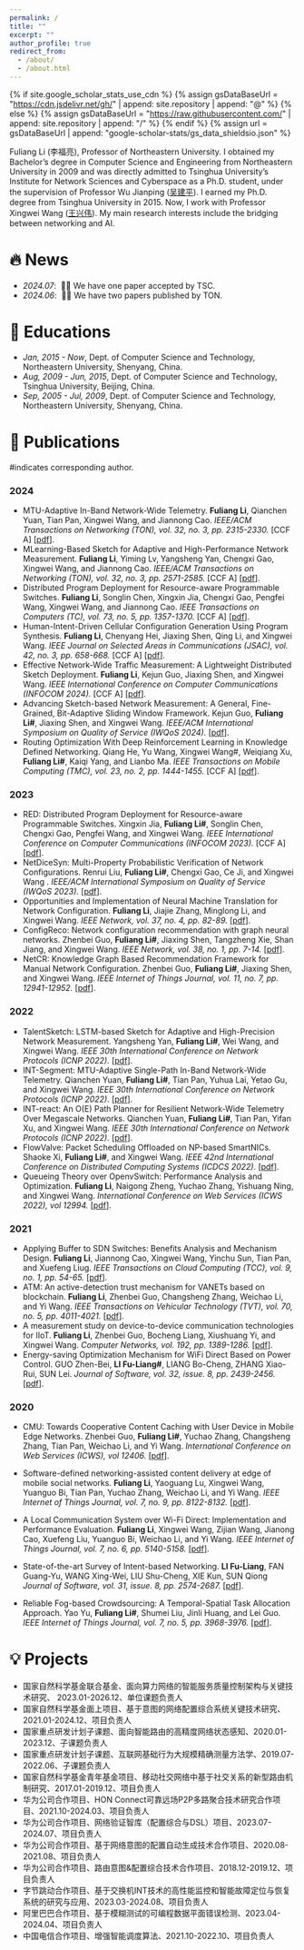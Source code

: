 ```yaml
---
permalink: /
title: ""
excerpt: ""
author_profile: true
redirect_from: 
  - /about/
  - /about.html
---
```


{% if site.google_scholar_stats_use_cdn %}
{% assign gsDataBaseUrl = "https://cdn.jsdelivr.net/gh/" | append: site.repository | append: "@" %}
{% else %}
{% assign gsDataBaseUrl = "https://raw.githubusercontent.com/" | append: site.repository | append: "/" %}
{% endif %}
{% assign url = gsDataBaseUrl | append: "google-scholar-stats/gs_data_shieldsio.json" %}

<span class='anchor' id='about-me'></span>

Fuliang Li (李福亮), Professor of Northeastern University. I obtained my Bachelor’s degree in Computer Science and Engineering from Northeastern University in 2009 and was directly admitted to Tsinghua University’s Institute for Network Sciences and Cyberspace as a Ph.D. student, under the supervision of Professor Wu Jianping (<a href="https://www.tsinghua.edu.cn/info/1166/93896.htm" target="_blank">吴建平</a>). I earned my Ph.D. degree from Tsinghua University in 2015. Now, I work with Professor Xingwei Wang (<a href="https://dblp.org/pid/99/4694-1.html" target="_blank">王兴伟</a>). My main research interests include the bridging between networking and AI.

# 🔥 News
- *2024.07*: &nbsp;🎉🎉 We have one paper accepted by TSC. 
- *2024.06*: &nbsp;🎉🎉 We have two papers published by TON.

# 📖 Educations
- *Jan, 2015 - Now*, Dept. of Computer Science and Technology, Northeastern University, Shenyang, China. 
- *Aug, 2009 - Jun, 2015*, Dept. of Computer Science and Technology, Tsinghua University, Beijing, China. 
- *Sep, 2005 - Jul, 2009*, Dept. of Computer Science and Technology, Northeastern University, Shenyang, China. 

# 📝 Publications 

#indicates corresponding author.
<h3><strong>2024</strong></h3>

- MTU-Adaptive In-Band Network-Wide Telemetry. <b>Fuliang Li</b>, Qianchen Yuan, Tian Pan, Xingwei Wang, and Jiannong Cao. <i> IEEE/ACM Transactions on Networking (TON), vol. 32, no. 3, pp. 2315-2330. </i> [CCF A] [<A href="https://ieeexplore.ieee.org/document/10400437" target="_blank">pdf</A>].
- MLearning-Based Sketch for Adaptive and High-Performance Network Measurement. <b>Fuliang Li</b>, Yiming Lv, Yangsheng Yan, Chengxi Gao, Xingwei Wang, and Jiannong Cao. <i> IEEE/ACM Transactions on Networking (TON), vol. 32, no. 3, pp. 2571-2585. </i> [CCF A] [<A href="https://ieeexplore.ieee.org/abstract/document/10436630" target="_blank">pdf</A>].
- Distributed Program Deployment for Resource-aware Programmable Switches. <b>Fuliang Li</b>, Songlin Chen, Xingxin Jia, Chengxi Gao, Pengfei Wang, Xingwei Wang, and Jiannong Cao. <i>  IEEE Transactions on Computers (TC), vol. 73, no. 5, pp. 1357-1370. </i> [CCF A] [<A href="https://ieeexplore.ieee.org/abstract/document/10406207" target="_blank">pdf</A>].
- Human-Intent-Driven Cellular Configuration Generation Using Program Synthesis. <b>Fuliang Li</b>, Chenyang Hei, Jiaxing Shen, Qing Li, and Xingwei Wang. <i> IEEE Journal on Selected Areas in Communications (JSAC), vol. 42, no. 3, pp. 658-668. </i> [CCF A] [<A href="https://ieeexplore.ieee.org/abstract/document/10368062" target="_blank">pdf</A>].
- Effective Network-Wide Traffic Measurement: A Lightweight Distributed Sketch Deployment. <b>Fuliang Li</b>, Kejun Guo, Jiaxing Shen, and Xingwei Wang. <i> IEEE International Conference on Computer Communications (INFOCOM 2024). </i>  [CCF A] [<A href="https://shenjiaxing.github.io/pdf/effectiveli2023.pdf" target="_blank">pdf</A>].
- Advancing Sketch-based Network Measurement: A General, Fine-Grained, Bit-Adaptive Sliding Window Framework. Kejun Guo, <b>Fuliang Li#</b>, Jiaxing Shen, and Xingwei Wang. <i> IEEE/ACM International Symposium on Quality of Service (IWQoS 2024). </i> [<A href="https://shenjiaxing.github.io/pdf/2024/advancingguo2024.pdf" target="_blank">pdf</A>].
- Routing Optimization With Deep Reinforcement Learning in Knowledge Defined Networking. Qiang He, Yu Wang, Xingwei Wang#, Weiqiang Xu, <b>Fuliang Li#</b>, Kaiqi Yang, and Lianbo Ma. <i> IEEE Transactions on Mobile Computing (TMC), vol. 23, no. 2, pp. 1444-1455. </i> [CCF A] [<A href="https://ieeexplore.ieee.org/abstract/document/10012574" target="_blank">pdf</A>].

<h3><strong>2023</strong></h3>

- RED: Distributed Program Deployment for Resource-aware Programmable Switches. Xingxin Jia, <b>Fuliang Li#</b>, Songlin Chen, Chengxi Gao, Pengfei Wang, and Xingwei Wang. <i> IEEE International Conference on Computer Communications (INFOCOM 2023). </i> [CCF A] [<A href="https://ieeexplore.ieee.org/abstract/document/10228974" target="_blank">pdf</A>].
- NetDiceSyn: Multi-Property Probabilistic Verification of Network Configurations. Renrui Liu, <b>Fuliang Li#</b>, Chengxi Gao, Ce Ji, and Xingwei Wang . <i> IEEE/ACM International Symposium on Quality of Service (IWQoS 2023). </i> [<A href="https://ieeexplore.ieee.org/abstract/document/10188763" target="_blank">pdf</A>].
- Opportunities and Implementation of Neural Machine Translation for Network Configuration. <b>Fuliang Li</b>, Jiajie Zhang, Minglong Li, and Xingwei Wang. <i> IEEE Network, vol. 37, no. 4, pp. 82-89. </i> [<A href="https://ieeexplore.ieee.org/abstract/document/10293202" target="_blank">pdf</A>].
- ConfigReco: Network configuration recommendation with graph neural networks. Zhenbei Guo, <b>Fuliang Li#</b>, Jiaxing Shen, Tangzheng Xie, Shan Jiang, and Xingwei Wang. <i> IEEE Network, vol. 38, no. 1, pp. 7-14. </i> [<A href="https://ieeexplore.ieee.org/abstract/document/10327705" target="_blank">pdf</A>].
- NetCR: Knowledge Graph Based Recommendation Framework for Manual Network Configuration. Zhenbei Guo, <b>Fuliang Li#</b>, Jiaxing Shen, and Xingwei Wang. <i> IEEE Internet of Things Journal, vol. 11, no. 7, pp. 12941-12952. </i> [<A href="https://ieeexplore.ieee.org/abstract/document/10330570" target="_blank">pdf</A>].

<h3><strong>2022</strong></h3>

- TalentSketch: LSTM-based Sketch for Adaptive and High-Precision Network Measurement. Yangsheng Yan, <b>Fuliang Li#</b>, Wei Wang, and Xingwei Wang. <i> IEEE 30th International Conference on Network Protocols (ICNP 2022). </i> [<A href="https://ieeexplore.ieee.org/abstract/document/9940396" target="_blank">pdf</A>].
- INT-Segment: MTU-Adaptive Single-Path In-Band Network-Wide Telemetry. Qianchen Yuan, <b>Fuliang Li#</b>, Tian Pan, Yuhua Lai, Yetao Gu, and Xingwei Wang. <i> IEEE 30th International Conference on Network Protocols (ICNP 2022). </i> [<A href="https://ieeexplore.ieee.org/abstract/document/9940397" target="_blank">pdf</A>].
- INT-react: An O(E) Path Planner for Resilient Network-Wide Telemetry Over Megascale Networks. Qianchen Yuan, <b>Fuliang Li#</b>, Tian Pan, Yifan Xu, and Xingwei Wang. <i> IEEE 30th International Conference on Network Protocols (ICNP 2022). </i> [<A href="https://ieeexplore.ieee.org/abstract/document/9940409" target="_blank">pdf</A>].
- FlowValve: Packet Scheduling Offloaded on NP-based SmartNICs. Shaoke Xi, <b>Fuliang Li#</b>, and Xingwei Wang. <i> IEEE 42nd International Conference on Distributed Computing Systems (ICDCS 2022). </i> [<A href="https://ieeexplore.ieee.org/abstract/document/9912227" target="_blank">pdf</A>].
- Queueing Theory over OpenvSwitch: Performance Analysis and Optimization. <b>Fuliang Li</b>, Naigong Zheng, Yuchao Zhang, Yishuang Ning, and Xingwei Wang. <i> International Conference on Web Services (ICWS 2022), vol 12994. </i> [<A href="https://link.springer.com/chapter/10.1007/978-3-030-96140-4_4" target="_blank">pdf</A>].

<h3><strong>2021</strong></h3>

- Applying Buffer to SDN Switches: Benefits Analysis and Mechanism Design. <b>Fuliang Li</b>, Jiannong Cao, Xingwei Wang, Yinchu Sun, Tian Pan, and Xuefeng Liug. <i> IEEE Transactions on Cloud Computing (TCC), vol. 9, no. 1, pp. 54-65. </i> [<A href="https://ieeexplore.ieee.org/abstract/document/8382219" target="_blank">pdf</A>].
- ATM: An active-detection trust mechanism for VANETs based on blockchain. <b>Fuliang Li</b>, Zhenbei Guo, Changsheng Zhang, Weichao Li, and Yi Wang. <i> IEEE Transactions on Vehicular Technology (TVT), vol. 70, no. 5, pp. 4011-4021. </i> [<A href="https://ieeexplore.ieee.org/abstract/document/9316986" target="_blank">pdf</A>].
- A measurement study on device-to-device communication technologies for IIoT. <b>Fuliang Li</b>, Zhenbei Guo, Bocheng Liang, Xiushuang Yi, and Xingwei Wang. <i> Computer Networks, vol. 192, pp. 1389-1286. </i> [<A href="https://www.sciencedirect.com/science/article/abs/pii/S138912862100164X#preview-section-cited-by" target="_blank">pdf</A>].
- Energy-saving Optimization Mechanism for WiFi Direct Based on Power Control. GUO Zhen-Bei, <b>LI Fu-Liang#</b>, LIANG Bo-Cheng, ZHANG Xiao-Rui, SUN Lei. <i> Journal of Software, vol. 32, issue. 8, pp. 2439-2456. </i> [<A href="https://jos.org.cn/josen/article/abstract/6192" target="_blank">pdf</A>].
  
<h3><strong>2020</strong></h3>

- CMU: Towards Cooperative Content Caching with User Device in Mobile Edge Networks. Zhenbei Guo, <b>Fuliang Li#</b>, Yuchao Zhang, Changsheng Zhang, Tian Pan, Weichao Li, and Yi Wang. <i> International Conference on Web Services (ICWS), vol 12406. </i> [<A href="https://link.springer.com/chapter/10.1007/978-3-030-59618-7_14" target="_blank">pdf</A>].
- Software-defined networking-assisted content delivery at edge of mobile social networks. <b>Fuliang Li</b>, Yaoguang Lu, Xingwei Wang, Yuanguo Bi, Tian Pan, Yuchao Zhang, Weichao Li, and Yi Wang. <i> IEEE Internet of Things Journal, vol. 7, no. 9, pp. 8122-8132. </i> [<A href="https://ieeexplore.ieee.org/abstract/document/9142177" target="_blank">pdf</A>].
- A Local Communication System over Wi-Fi Direct: Implementation and Performance Evaluation. <b>Fuliang Li</b>, Xingwei Wang, Zijian Wang, Jianong Cao, Xuefeng Liu, Yuanguo Bi, Weichao Li, and Yi Wang. <i> IEEE Internet of Things Journal, vol. 7, no. 6, pp. 5140-5158. </i> [<A href="https://ieeexplore.ieee.org/abstract/document/9011605" target="_blank">pdf</A>].
- State-of-the-art Survey of Intent-based Networking. <b>LI Fu-Liang</b>, FAN Guang-Yu, WANG Xing-Wei, LIU Shu-Cheng, XIE Kun, SUN Qiong <i> Journal of Software, vol. 31, issue. 8, pp. 2574-2687. </i> [<A href="https://jos.org.cn/josen/article/abstract/6088" target="_blank">pdf</A>].

- Reliable Fog-based Crowdsourcing: A Temporal-Spatial Task Allocation Approach. Yao Yu, <b>Fuliang Li#</b>, Shumei Liu, Jinli Huang, and Lei Guo. <i> IEEE Internet of Things Journal, vol. 7, no. 5, pp. 3968-3976. </i> [<A href="https://ieeexplore.ieee.org/abstract/document/8918307" target="_blank">pdf</A>].

# 💡 Projects
- 国家自然科学基金联合基金、面向算力网络的智能服务质量控制架构与关键技术研究、 2023.01-2026.12、单位课题负责人
- 国家自然科学基金面上项目、基于意图的网络配置综合系统关键技术研究、2021.01-2024.12、项目负责人
- 国家重点研发计划子课题、面向智能路由的高精度网络状态感知、2020.01-2023.12、子课题负责人
- 国家重点研发计划子课题、互联网基础行为大规模精确测量方法学、2019.07-2022.06、子课题负责人
- 国家自然科学基金青年基金项目、移动社交网络中基于社交关系的新型路由机制研究、2017.01-2019.12、项目负责人
- 华为公司合作项目、HON Connect可靠远场P2P多路聚合技术研究合作项目、2021.10-2024.03、项目负责人
- 华为公司合作项目、网络验证智库（配置综合与DSL）项目、2023.07-2024.07、项目负责人
- 华为公司合作项目、基于网络意图的配置自动生成技术合作项目、2020.08-2021.08、项目负责人
- 华为公司合作项目、路由意图&配置综合技术合作项目、2018.12-2019.12、项目负责人
- 字节跳动合作项目、基于交换机INT技术的高性能监控和智能故障定位与恢复系统的研究与应用、2023.03-2024.08、项目负责人
- 阿里巴巴合作项目、基于模糊测试的可编程数据平面错误检测、2023.04-2024.04、项目负责人
- 中国电信合作项目、增强智能调度算法、2021.10-2022.10、项目负责人
